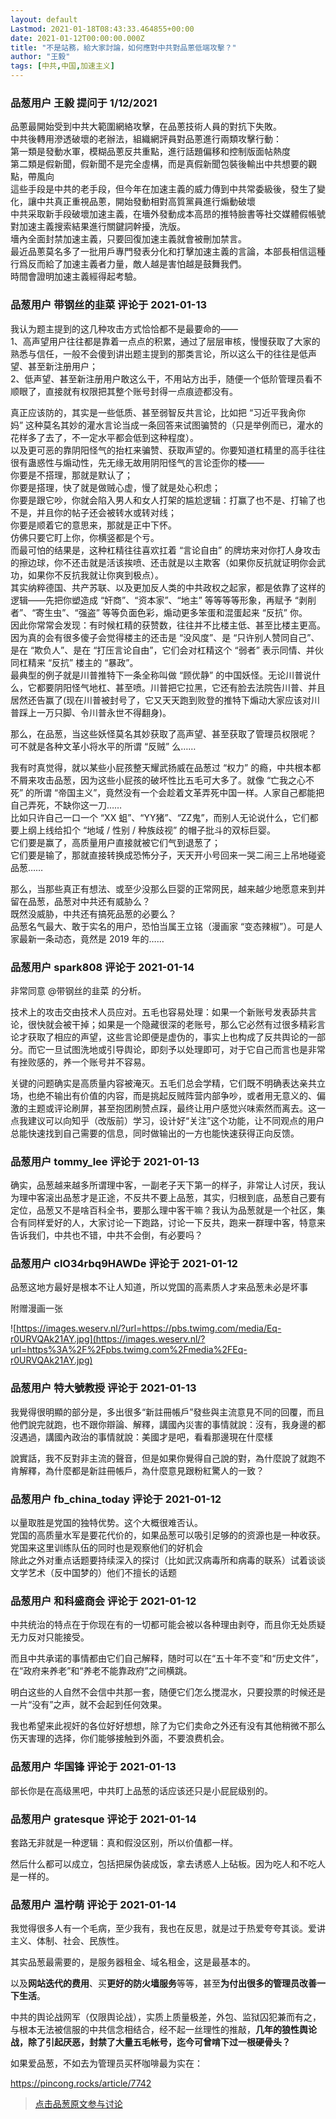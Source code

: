 ```yaml
---
layout: default
Lastmod: 2021-01-18T08:43:33.464855+00:00
date: 2021-01-12T00:00:00.000Z
title: "不是站務，給大家討論，如何應對中共對品蔥低端攻擊？"
author: "王毅"
tags: [中共,中国,加速主义]
---
```



### 品葱用户 **王毅** 提问于 1/12/2021
    
品蔥最開始受到中共大範圍網絡攻擊，在品蔥技術人員的對抗下失敗。  
中共後轉用滲透破壞的老辦法，組織網評員對品蔥進行兩類攻擊行動：  
第一類是發動水軍，模糊品蔥反共重點，進行話題偏移和控制版面帖熱度  
第二類是假新聞，假新聞不是完全虛構，而是真假新聞包裝後輸出中共想要的觀點，帶風向  
這些手段是中共的老手段，但今年在加速主義的威力傳到中共常委級後，發生了變化，讓中共真正重視品蔥，開始發動相對高質黨員進行煽動破壞  
中共采取新手段破壞加速主義，在墻外發動成本高昂的推特臉書等社交媒體假帳號對加速主義搜索結果進行關鍵詞幹擾，洗版。  
墻內全面封禁加速主義，只要回復加速主義就會被刪加禁言。  
最近品蔥莫名多了一批用戶專門發表分化和打擊加速主義的言論，本部長相信這種行爲反而給了加速主義者力量，敵人越是害怕越是鼓舞我們。  
時間會證明加速主義經得起考驗。
    
                

### 品葱用户 **带钢丝的韭菜** 评论于 2021-01-13
        
我认为题主提到的这几种攻击方式恰恰都不是最要命的——  
1、高声望用户往往都是靠着一点点的积累，通过了层层审核，慢慢获取了大家的熟悉与信任，一般不会傻到讲出题主提到的那类言论，所以这么干的往往是低声望、甚至新注册用户；  
2、低声望、甚至新注册用户敢这么干，不用站方出手，随便一个低阶管理员看不顺眼了，直接就有权限把其整个账号封得一点痕迹都没有。  
  
真正应该防的，其实是一些低质、甚至弱智反共言论，比如把 “习近平我肏你妈” 这种莫名其妙的灌水言论当成一条回答来试图骗赞的（只是举例而已，灌水的花样多了去了，不一定水平都会低到这种程度）。  
以及更可恶的靠阴阳怪气的抬杠来骗赞、获取声望的。你要知道杠精里的高手往往很有蛊惑性与煽动性，先无缘无故用阴阳怪气的言论歪你的楼——  
你要是不搭理，那就是默认了；  
你要是搭理，快了就是做贼心虚，慢了就是处心积虑；  
你要是跟它吵，你就会陷入男人和女人打架的尴尬逻辑：打赢了也不是、打输了也不是，并且你的帖子还会被转水或转对线；  
你要是顺着它的意思来，那就是正中下怀。  
仿佛只要它盯上你，你横竖都是个亏。  
而最可怕的结果是，这种杠精往往喜欢扛着 “言论自由” 的牌坊来对你打人身攻击的擦边球，你不还击就是活该挨喷、还击就是以主欺客（如果你反抗就证明你会武功，如果你不反抗我就让你爽到极点）。  
其实纳粹德国、共产苏联、以及更加反人类的中共政权之起家，都是依靠了这样的逻辑——先把你塑造成 “奸商”、“资本家”、“地主” 等等等等形象，再赋予 “剥削者”、“寄生虫”、“强盗” 等等负面色彩，煽动更多笨蛋和混蛋起来 “反抗” 你。  
因此你常常会发现：有时候杠精的获赞数，往往并不比楼主低、甚至比楼主更高。因为真的会有很多傻子会觉得楼主的还击是 “没风度”、是 “只许别人赞同自己”、是在 “欺负人”、是在 “打压言论自由”，它们会对杠精这个 “弱者” 表示同情、并伙同杠精来 “反抗” 楼主的 “暴政”。  
最典型的例子就是川普推特下一条全称叫做 “顾优静” 的中国妖怪。无论川普说什么，它都要阴阳怪气地杠、甚至喷。川普把它拉黑，它还有脸去法院告川普、并且居然还告赢了(现在川普被封号了，它又天天跑到败登的推特下煽动大家应该对川普踩上一万只脚、令川普永世不得翻身)。  
  
那么，在品葱，当这些妖怪莫名其妙获取了高声望、甚至获取了管理员权限呢？  
可不就是各种文革小将水平的所谓 “反贼” 么……  
  
我有时真觉得，就以某些小屁孩整天耀武扬威在品葱过 “权力” 的瘾，中共根本都不屑来攻击品葱，因为这些小屁孩的破坏性比五毛可大多了。就像 “亡我之心不死” 的所谓 “帝国主义”，竟然没有一个会趁着文革弄死中国一样。人家自己都能把自己弄死，不缺你这一刀……  
比如只许自己一口一个 “XX 蛆”、“YY猪”、“ZZ鬼”，而别人无论说什么，它们都要上纲上线给扣个 “地域 / 性别 / 种族歧视” 的帽子批斗的双标巨婴。  
它们要是赢了，高质量用户直接就被它们气到退葱了；  
它们要是输了，那就直接转换成恐怖分子，天天开小号回来一哭二闹三上吊地碰瓷品葱……  
  
那么，当那些真正有想法、或至少没那么巨婴的正常网民，越来越少地愿意来到并留在品葱，品葱对中共还有威胁么？  
既然没威胁，中共还有搞死品葱的必要么？  
品葱名气最大、敢于实名的用户，恐怕当属王立铭（漫画家 “变态辣椒”）。可是人家最新一条动态，竟然是 2019 年的……
        
                

### 品葱用户 **spark808** 评论于 2021-01-14
        
非常同意 @带钢丝的韭菜 的分析。  
  
技术上的攻击交由技术人员应对。五毛也容易处理：如果一个新账号发表舔共言论，很快就会被干掉；如果是一个隐藏很深的老账号，那么它必然有过很多精彩言论才获取了相应的声望，这些言论即便是虚伪的，事实上也构成了反共舆论的一部分。而它一旦试图洗地或引导舆论，即刻予以处理即可，对于它自己而言也是非常有挫败感的，养一个账号并不容易。  
  
关键的问题确实是高质量内容被淹灭。五毛们总会学精，它们既不明确表达亲共立场，也绝不输出有价值的内容，而是挑起反贼阵营内部争吵，或者用无意义的、偏激的主题或评论刷屏，甚至抱团刷赞点踩，最终让用户感觉兴味索然而离去。这一点我建议可以向知乎（改版前）学习，设计好“关注”这个功能，让不同观点的用户总能快速找到自己需要的信息，同时做输出的一方也能快速获得正向反馈。
        
                

### 品葱用户 **tommy_lee** 评论于 2021-01-13
        
确实，品葱越来越多所谓理中客，一副老子天下第一的样子，非常让人讨厌，我认为理中客滚出品葱才是正途，不反共不要上品葱，其实，归根到底，品葱自己要有定位，品葱又不是啥百科全书，要那么理中客干嘛？我认为品葱就是一个社区，集合有同样爱好的人，大家讨论一下跑路，讨论一下反共，跑来一群理中客，特意来告诉我们，中共也不错，中共不会倒，有必要吗？
        
                

### 品葱用户 **clO34rbq9HAWDe** 评论于 2021-01-12
        
品葱这地方最好是根本不让人知道，所以党国的高素质人才来品葱未必是坏事  
  
附赠漫画一张  
  
![https://images.weserv.nl/?url=https://pbs.twimg.com/media/Eq-r0URVQAk21AY.jpg](https://images.weserv.nl/?url=https%3A%2F%2Fpbs.twimg.com%2Fmedia%2FEq-r0URVQAk21AY.jpg)
        
                

### 品葱用户 **特大號教授** 评论于 2021-01-13
        
我覺得很明顯的部分是，多出很多“新註冊帳戶”發些與主流意見不同的回覆，而且他們說完就跑，也不跟你辯論、解釋，講國內災害的事情就說：沒有，我身邊的都沒遇過，講國內政治的事情就說：美國才是吧，看看那邊現在什麼樣  
  
  
說實話，我不反對非主流的聲音，但是如果你覺得自己說的對，為什麼說了就跑不肯解釋，為什麼都是新註冊帳戶，為什麼意見跟粉紅驚人的一致？
        
                

### 品葱用户 **fb_china_today** 评论于 2021-01-12
        
以量取胜是党国的独特优势。这个大概很难否认。  
党国的高质量水军是要花代价的，如果品葱可以吸引足够的的资源也是一种收获。  
党国来这里训练队伍的同时也是观察他们的好机会  
除此之外对重点话题要持续深入的探讨（比如武汉病毒所和病毒的联系）试着谈谈文学艺术（反中国梦的）他们不擅长的话题
        
                

### 品葱用户 **和科盛商会** 评论于 2021-01-12
        
中共统治的特点在于你现在有的一切都可能会被以各种理由剥夺，而且你无处质疑无力反对只能接受。  
  
而且中共承诺的事情都由它们自己解释，随时可以在“五十年不变”和“历史文件”，在“政府来养老”和“养老不能靠政府”之间横跳。  
  
明白这些的人自然不会信中共那一套，随便它们怎么搅混水，只要投票的时候还是一片“没有”之声，就不会起到任何效果。  
  
我也希望来此视奸的各位好好想想，除了为它们卖命之外还有没有其他稍微不那么伤天害理的选择，你们能够接触到外面，不要浪费机会。
        
                

### 品葱用户 **华国锋** 评论于 2021-01-13
        
部长你是在高级黑吧，中共盯上品葱的话应该还只是小屁屁级别的。
        
                

### 品葱用户 **gratesque** 评论于 2021-01-14
        
套路无非就是一种逻辑：真和假没区别，所以价值都一样。  
  
然后什么都可以成立，包括把屎伪装成饭，拿去诱惑人上砧板。因为吃人和不吃人是一样的。
        
                

### 品葱用户 **温柠萌** 评论于 2021-01-14
        
我觉得很多人有一个毛病，至少我有，我也在反思，就是过于热爱夸夸其谈。爱讲主义、体制、社会、民族性。  
  
其实品葱最需要的，是服务器租金、域名租金，这是最基本的。  
  
以及**网站迭代的费用**、买**更好的防火墙服务**等等，甚至**为付出很多的管理员改善一下生活**。  
  
中共的舆论战网军（仅限舆论战），实质上质量极差，外包、监狱囚犯兼而有之，与根本无法被信服的中共信念相结合，经不起一丝理性的推敲，**几年的狼性舆论战，除了引起厌恶，封禁了大量五毛帐号，迄今可曾啃下过一根硬骨头？**  
  
如果爱品葱，不如去为管理员买杯咖啡最为实在：  
  
https://pincong.rocks/article/7742
        
                





> [点击品葱原文参与讨论](https://pincong.rocks/question/35486)

